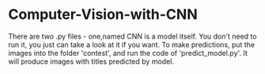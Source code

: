 # Computer-Vision-with-CNN

There are two .py files - one,named CNN is a model itself. 
You don't need to run it, you just can take a look at it if you want. 
To make predictions, put the images into the folder 'contest', and run the code of 'predict_model.py'.
It will produce images with titles predicted by model.